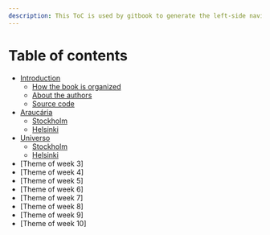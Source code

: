 ```yaml
---
description: This ToC is used by gitbook to generate the left-side navigation. Identation here will create sub-topics on the navigation.
---
```

# Table of contents

* [Introduction](/00-introduction/introduction.md)
  * [How the book is organized](/00-introduction/how-the-book-is-organized.md)
  * [About the authors](/00-introduction/about-the-authors.md)
  * [Source code](/00-introduction/source-code.md)
* [Araucária](/01-araucaria/readme.md)
  * [Stockholm](/01-araucaria/stockholm.md)
  * [Helsinki](/01-araucaria/helsinki.md)
* [Universo](/02-universo/readme.md)
  * [Stockholm](/02-universo/stockholm.md)
  * [Helsinki](/02-universo/helsinki.md)
* [Theme of week 3]
* [Theme of week 4]
* [Theme of week 5]
* [Theme of week 6]
* [Theme of week 7]
* [Theme of week 8]
* [Theme of week 9]
* [Theme of week 10]

